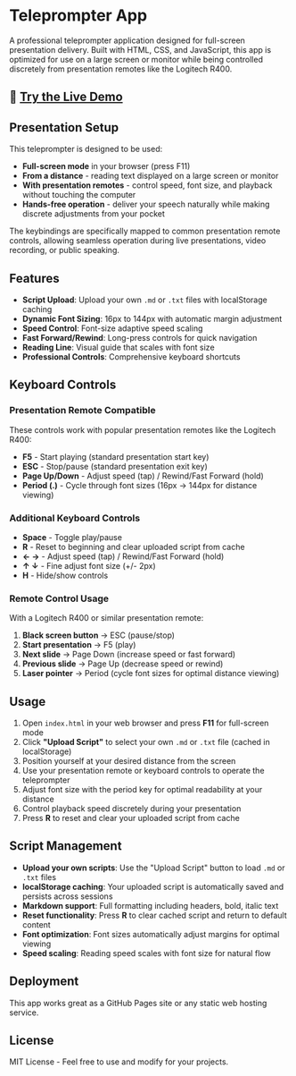 # Teleprompter App

A professional teleprompter application designed for full-screen presentation delivery. Built with HTML, CSS, and JavaScript, this app is optimized for use on a large screen or monitor while being controlled discretely from presentation remotes like the Logitech R400.

## 🚀 [Try the Live Demo](https://seanblanchfield.github.io/teleprompter)

## Presentation Setup

This teleprompter is designed to be used:
- **Full-screen mode** in your browser (press F11)
- **From a distance** - reading text displayed on a large screen or monitor
- **With presentation remotes** - control speed, font size, and playback without touching the computer
- **Hands-free operation** - deliver your speech naturally while making discrete adjustments from your pocket

The keybindings are specifically mapped to common presentation remote controls, allowing seamless operation during live presentations, video recording, or public speaking.

## Features

- **Script Upload**: Upload your own `.md` or `.txt` files with localStorage caching
- **Dynamic Font Sizing**: 16px to 144px with automatic margin adjustment
- **Speed Control**: Font-size adaptive speed scaling
- **Fast Forward/Rewind**: Long-press controls for quick navigation
- **Reading Line**: Visual guide that scales with font size
- **Professional Controls**: Comprehensive keyboard shortcuts

## Keyboard Controls

### Presentation Remote Compatible
These controls work with popular presentation remotes like the Logitech R400:

- **F5** - Start playing (standard presentation start key)
- **ESC** - Stop/pause (standard presentation exit key)
- **Page Up/Down** - Adjust speed (tap) / Rewind/Fast Forward (hold)
- **Period (.)** - Cycle through font sizes (16px → 144px for distance viewing)

### Additional Keyboard Controls
- **Space** - Toggle play/pause
- **R** - Reset to beginning and clear uploaded script from cache
- **← →** - Adjust speed (tap) / Rewind/Fast Forward (hold)
- **↑ ↓** - Fine adjust font size (+/- 2px)
- **H** - Hide/show controls

### Remote Control Usage
With a Logitech R400 or similar presentation remote:
1. **Black screen button** → ESC (pause/stop)
2. **Start presentation** → F5 (play)
3. **Next slide** → Page Down (increase speed or fast forward)
4. **Previous slide** → Page Up (decrease speed or rewind)
5. **Laser pointer** → Period (cycle font sizes for optimal distance viewing)

## Usage

1. Open `index.html` in your web browser and press **F11** for full-screen mode
2. Click **"Upload Script"** to select your own `.md` or `.txt` file (cached in localStorage)
3. Position yourself at your desired distance from the screen
4. Use your presentation remote or keyboard controls to operate the teleprompter
5. Adjust font size with the period key for optimal readability at your distance
6. Control playback speed discretely during your presentation
7. Press **R** to reset and clear your uploaded script from cache

## Script Management

- **Upload your own scripts**: Use the "Upload Script" button to load `.md` or `.txt` files
- **localStorage caching**: Your uploaded script is automatically saved and persists across sessions
- **Markdown support**: Full formatting including headers, bold, italic text
- **Reset functionality**: Press **R** to clear cached script and return to default content
- **Font optimization**: Font sizes automatically adjust margins for optimal viewing
- **Speed scaling**: Reading speed scales with font size for natural flow

## Deployment

This app works great as a GitHub Pages site or any static web hosting service.

## License

MIT License - Feel free to use and modify for your projects.
